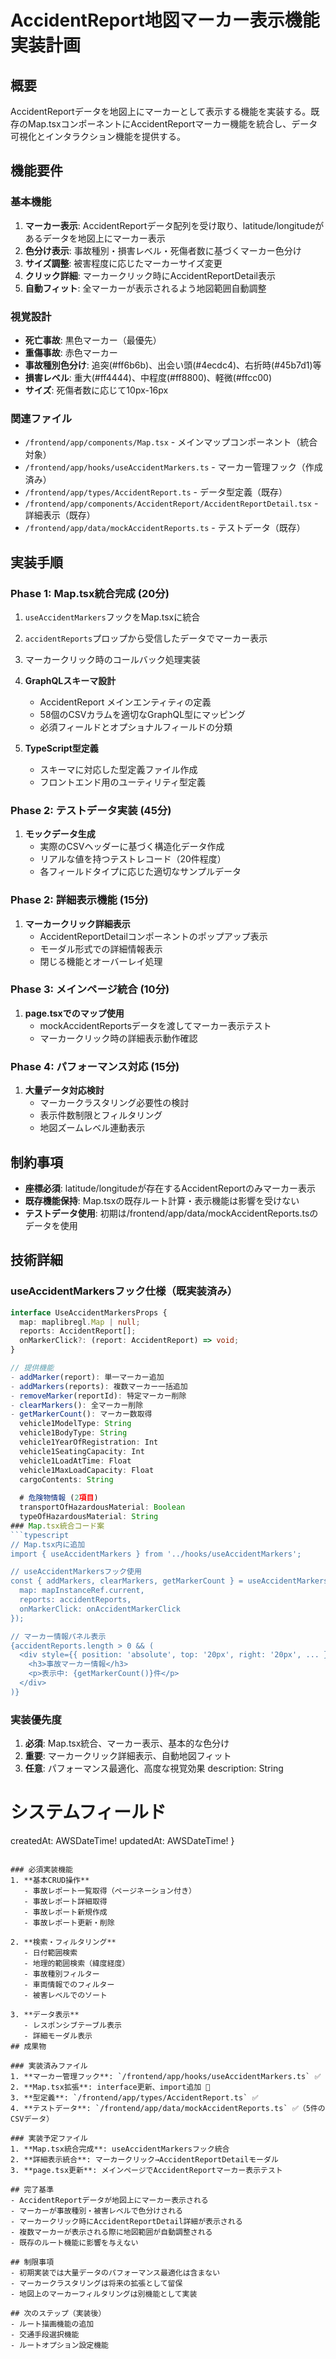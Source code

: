 # AccidentReport地図マーカー表示機能 実装計画

## 概要
AccidentReportデータを地図上にマーカーとして表示する機能を実装する。既存のMap.tsxコンポーネントにAccidentReportマーカー機能を統合し、データ可視化とインタラクション機能を提供する。

## 機能要件

### 基本機能
1. **マーカー表示**: AccidentReportデータ配列を受け取り、latitude/longitudeがあるデータを地図上にマーカー表示
2. **色分け表示**: 事故種別・損害レベル・死傷者数に基づくマーカー色分け
3. **サイズ調整**: 被害程度に応じたマーカーサイズ変更
4. **クリック詳細**: マーカークリック時にAccidentReportDetail表示
5. **自動フィット**: 全マーカーが表示されるよう地図範囲自動調整

### 視覚設計
- **死亡事故**: 黒色マーカー（最優先）
- **重傷事故**: 赤色マーカー
- **事故種別色分け**: 追突(#ff6b6b)、出会い頭(#4ecdc4)、右折時(#45b7d1)等
- **損害レベル**: 重大(#ff4444)、中程度(#ff8800)、軽微(#ffcc00)
- **サイズ**: 死傷者数に応じて10px-16px

### 関連ファイル
- `/frontend/app/components/Map.tsx` - メインマップコンポーネント（統合対象）
- `/frontend/app/hooks/useAccidentMarkers.ts` - マーカー管理フック（作成済み）
- `/frontend/app/types/AccidentReport.ts` - データ型定義（既存）
- `/frontend/app/components/AccidentReport/AccidentReportDetail.tsx` - 詳細表示（既存）
- `/frontend/app/data/mockAccidentReports.ts` - テストデータ（既存）

## 実装手順

### Phase 1: Map.tsx統合完成 (20分)
1. `useAccidentMarkers`フックをMap.tsxに統合
2. `accidentReports`プロップから受信したデータでマーカー表示
3. マーカークリック時のコールバック処理実装
1. **GraphQLスキーマ設計**
   - AccidentReport メインエンティティの定義
   - 58個のCSVカラムを適切なGraphQL型にマッピング
   - 必須フィールドとオプショナルフィールドの分類

2. **TypeScript型定義**
   - スキーマに対応した型定義ファイル作成
   - フロントエンド用のユーティリティ型定義

### Phase 2: テストデータ実装 (45分)
1. **モックデータ生成**
   - 実際のCSVヘッダーに基づく構造化データ作成
   - リアルな値を持つテストレコード（20件程度）
   - 各フィールドタイプに応じた適切なサンプルデータ

### Phase 2: 詳細表示機能 (15分)
1. **マーカークリック詳細表示**
   - AccidentReportDetailコンポーネントのポップアップ表示
   - モーダル形式での詳細情報表示
   - 閉じる機能とオーバーレイ処理

### Phase 3: メインページ統合 (10分)
1. **page.tsxでのマップ使用**
   - mockAccidentReportsデータを渡してマーカー表示テスト
   - マーカークリック時の詳細表示動作確認

### Phase 4: パフォーマンス対応 (15分)
1. **大量データ対応検討**
   - マーカークラスタリング必要性の検討
   - 表示件数制限とフィルタリング
   - 地図ズームレベル連動表示

## 制約事項

- **座標必須**: latitude/longitudeが存在するAccidentReportのみマーカー表示
- **既存機能保持**: Map.tsxの既存ルート計算・表示機能は影響を受けない
- **テストデータ使用**: 初期は/frontend/app/data/mockAccidentReports.tsのデータを使用

## 技術詳細

### useAccidentMarkersフック仕様（既実装済み）
```typescript
interface UseAccidentMarkersProps {
  map: maplibregl.Map | null;
  reports: AccidentReport[];
  onMarkerClick?: (report: AccidentReport) => void;
}

// 提供機能
- addMarker(report): 単一マーカー追加
- addMarkers(reports): 複数マーカー一括追加
- removeMarker(reportId): 特定マーカー削除
- clearMarkers(): 全マーカー削除
- getMarkerCount(): マーカー数取得
  vehicle1ModelType: String
  vehicle1BodyType: String
  vehicle1YearOfRegistration: Int
  vehicle1SeatingCapacity: Int
  vehicle1LoadAtTime: Float
  vehicle1MaxLoadCapacity: Float
  cargoContents: String
  
  # 危険物情報 (2項目)
  transportOfHazardousMaterial: Boolean
  typeOfHazardousMaterial: String
### Map.tsx統合コード案
```typescript
// Map.tsx内に追加
import { useAccidentMarkers } from '../hooks/useAccidentMarkers';

// useAccidentMarkersフック使用
const { addMarkers, clearMarkers, getMarkerCount } = useAccidentMarkers({
  map: mapInstanceRef.current,
  reports: accidentReports,
  onMarkerClick: onAccidentMarkerClick
});

// マーカー情報パネル表示
{accidentReports.length > 0 && (
  <div style={{ position: 'absolute', top: '20px', right: '20px', ... }}>
    <h3>事故マーカー情報</h3>
    <p>表示中: {getMarkerCount()}件</p>
  </div>
)}
```

### 実装優先度
1. **必須**: Map.tsx統合、マーカー表示、基本的な色分け
2. **重要**: マーカークリック詳細表示、自動地図フィット
3. **任意**: パフォーマンス最適化、高度な視覚効果
  description: String
  
  # システムフィールド
  createdAt: AWSDateTime!
  updatedAt: AWSDateTime!
}
```

### 必須実装機能
1. **基本CRUD操作**
   - 事故レポート一覧取得（ページネーション付き）
   - 事故レポート詳細取得
   - 事故レポート新規作成
   - 事故レポート更新・削除

2. **検索・フィルタリング**
   - 日付範囲検索
   - 地理的範囲検索（緯度経度）
   - 事故種別フィルター
   - 車両情報でのフィルター
   - 被害レベルでのソート

3. **データ表示**
   - レスポンシブテーブル表示
   - 詳細モーダル表示
## 成果物

### 実装済みファイル
1. **マーカー管理フック**: `/frontend/app/hooks/useAccidentMarkers.ts` ✅
2. **Map.tsx拡張**: interface更新、import追加 🔄
3. **型定義**: `/frontend/app/types/AccidentReport.ts` ✅
4. **テストデータ**: `/frontend/app/data/mockAccidentReports.ts` ✅（5件のCSVデータ）

### 実装予定ファイル
1. **Map.tsx統合完成**: useAccidentMarkersフック統合
2. **詳細表示統合**: マーカークリック→AccidentReportDetailモーダル
3. **page.tsx更新**: メインページでAccidentReportマーカー表示テスト

## 完了基準
- AccidentReportデータが地図上にマーカー表示される
- マーカーが事故種別・被害レベルで色分けされる
- マーカークリック時にAccidentReportDetail詳細が表示される
- 複数マーカーが表示される際に地図範囲が自動調整される
- 既存のルート機能に影響を与えない

## 制限事項
- 初期実装では大量データのパフォーマンス最適化は含まない
- マーカークラスタリングは将来の拡張として留保
- 地図上のマーカーフィルタリングは別機能として実装

## 次のステップ（実装後）
- ルート描画機能の追加
- 交通手段選択機能
- ルートオプション設定機能